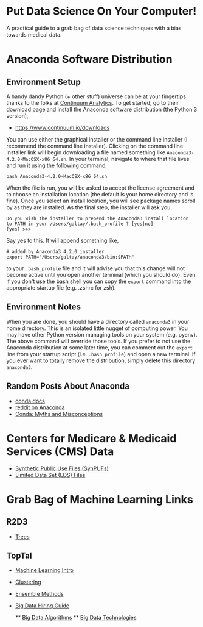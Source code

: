 # Put Data Science On Your Computer!

A practical guide to a grab bag of data science techniques with a bias towards medical data.

# Anaconda Software Distribution


## Environment Setup

A handy dandy Python (+ other stuff) universe can be at your fingertips thanks to the folks at [Continuum Analytics](https://www.continuum.io/).  To get started, go to their download page and install the Anaconda software distribution (the Python 3 version),

 * https://www.continuum.io/downloads

You can use either the graphical installer or the command line installer (I recommend the command line installer).  Clicking on the command line installer link will begin downloading a file named something like `Anaconda3-4.2.0-MacOSX-x86_64.sh`.  In your terminal, navigate to where that file lives and run it using the following command,

```shell
bash Anaconda3-4.2.0-MacOSX-x86_64.sh
```

When the file is run, you will be asked to accept the license agreement and to choose an installation location (the default is your home directory and is fine).  Once you select an install location, you will see package names scroll by as they are installed.  As the final step, the installer will ask you,

```shell
Do you wish the installer to prepend the Anaconda3 install location
to PATH in your /Users/galtay/.bash_profile ? [yes|no]
[yes] >>>
```

Say yes to this.  It will append something like,

```shell
# added by Anaconda3 4.2.0 installer
export PATH="/Users/galtay/anaconda3/bin:$PATH"
```

to your `.bash_profile` file and it will advise you that this change will not become active until you open another terminal (which you should do).  Even if you don't use the bash shell you can copy the `export` command into the appropriate startup file (e.g. .zshrc for zsh).


## Environment Notes

When you are done, you should have a directory called `anaconda3` in your home directory.  This is an isolated little nugget of computing power.  You may have other Python version managing tools on your system (e.g. pyenv).  The above command will override those tools.  If you prefer to not use the Anaconda distribution at some later time, you can comment out the `export` line from your startup script (i.e. `.bash_profile`) and open a new terminal.  If you ever want to totally remove the distribution, simply delete this directory `anaconda3`.


## Random Posts About Anaconda

  * [conda docs](http://conda.pydata.org/docs/get-started.html)
  * [reddit on Anaconda](https://www.reddit.com/r/Python/comments/3t23vv/what_advantages_are_there_of_using_anaconda/?st=itp15vj9&sh=4e9c8ef1)
  * [Conda: Myths and Misconceptions](https://jakevdp.github.io/blog/2016/08/25/conda-myths-and-misconceptions/)


# Centers for Medicare & Medicaid Services (CMS) Data

  * [Synthetic Public Use Files (SynPUFs)](https://www.cms.gov/Research-Statistics-Data-and-Systems/Downloadable-Public-Use-Files/SynPUFs/)
  * [Limited Data Set (LDS) Files](https://www.cms.gov/Research-Statistics-Data-and-Systems/Files-for-Order/LimitedDataSets/index.html)


# Grab Bag of Machine Learning Links

## R2D3
  * [Trees](http://www.r2d3.us/visual-intro-to-machine-learning-part-1/)

## TopTal

  * [Machine Learning Intro](https://www.toptal.com/machine-learning/machine-learning-theory-an-introductory-primer)

  * [Clustering](https://www.toptal.com/machine-learning/clustering-algorithms)

  * [Ensemble Methods](https://www.toptal.com/machine-learning/ensemble-methods-machine-learning)


  * [Big Data Hiring Guide](https://www.toptal.com/big-data#hiring-guide)

    ** [Big Data Algorithms](https://www.toptal.com/big-data#big_data_algorithms)
    ** [Big Data Technologies](https://www.toptal.com/big-data#big_data_technologies)